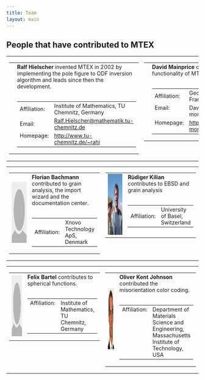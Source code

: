 ```yaml
---
title: Team
layout: main
---
```


## People that have contributed to MTEX

<table border='0' cellpadding='0'><tr>
    <td valign="top" width="50%">
      <table border='0' cellpadding='10'><tr>
	  <td valign="top" width="140">
	    <img src='files/pic/hielscher2.jpg' alt='Picture of Ralf Hielscher' height='160' width='120' border='0'/>
	    <a id="contact:fmm"></a>
	  </td><td valign="top">
	    <b>Ralf Hielscher</b> invented MTEX in 2002 by implementing the pole
	    figure to ODF inversion algorithm and leads since then the development.<br /><br />
	    <table border='0' cellpadding='3'><tr>
		<td> Affiliation: </td>
		<td> Institute of Mathematics, TU Chemnitz, Germany </td>
	      </tr><tr>
		<td> Email: </td>
		<td> <a href="mailto:mail">Ralf.Hielscher@mathematik.tu-chemnitz.de</a> </td>
	      </tr><tr>
		<td valign="top"> Homepage: </td>
		<td valign="top"> <a href="http://www.tu-chemnitz.de/~rahi">http://www.tu-chemnitz.de/~rahi</a></td>
	    </tr></table>
	  </td>
      </tr></table>
    </td><td valign="top" width="50%">
      <table border='0' cellpadding='10'><tr>
	  <td valign="top" width="140">
	    <img src='files/pic/mainprice.jpg' alt='Picture of David Mainprice' height='160' width='120' border='0'/>
	    <a id="contact:p2nfft"></a>
	  </td><td valign="top">
	    <b>David Mainprice</b> contributes to the tensor functionality of MTEX.<br /><br />
	    <table border='0' cellpadding='3'><tr>
		<td> Affiliation: </td>
		<td> Geosciences Montpellier, France</td>
	      </tr><tr>
		<td valign="top"> Email: </td>
		<td valign="top"> <a href="mailto:David.Mainprice@gm.univ-montp2.fr"></a>David.Mainprice@gm.univ-montp2.fr</td>
	      </tr><tr>
		<td valign="top"> Homepage: </td>
		<td valign="top"> <a href="http://www.gm.univ-montp2.fr/PERSO/mainprice/">http://www.gm.univ-montp2.fr/PERSO/mainprice/</a>
		</td>
	    </tr></table>
	  </td>
      </tr></table>
    </td>
</tr></table>


<table border='0' cellpadding='0'><tr>
    <td valign="top" width="50%">
      <table border='0' cellpadding='10'><tr>
	  <td width="140">
	    <img src='files/pic/unknown.jpg' alt='Picture of Florian Bachmann' height='160' width='120' border='0'/>
	    <a id="contact:memd"></a>
	  </td><td valign="top">
	    <b>Florian Bachmann</b> contributed to grain analysis, the import wizard and
	    the documentation center.<br /><br />
	    <table border='0' cellpadding='3'><tr>
		<td> Affiliation: </td>
		<td> Xnovo Technology ApS, Denmark </td>
	    </tr></table>
	  </td>
      </tr></table>
    </td><td valign="top" width="50%">
      <table border='0' cellpadding='10'><tr>
	  <td width="140">
	    <img src='files/pic/kilian.jpg' alt='Picture of Rüdiger Kilian' height='160' width='120' border='0'/>
	    <a id="contact:memd"></a>
	  </td><td valign="top">
	    <b>Rüdiger Kilian</b> contributes to EBSD and grain analysis <br /><br />
	    <table border='0' cellpadding='3'><tr>
		<td> Affiliation: </td>
		<td> University of Basel, Switzerland </td>
	    </tr></table>
	  </td>
      </tr></table>
    </td>
</tr></table>

<table border='0' cellpadding='0'><tr>
    <td valign="top" width="50%">
      <table border='0' cellpadding='10'><tr>
	  <td width="140">
	    <img src='files/pic/unknown.jpg' alt='Picture of Felix Bartel' height='160' width='120' border='0'/>
	    <a id="contact:memd"></a>
	  </td><td valign="top">
	    <b>Felix Bartel</b> contributes to spherical functions.<br /><br />
	    <table border='0' cellpadding='3'><tr>
		<td valign="top"> Affiliation: </td>
		<td valign="top"> Institute of Mathematics, TU Chemnitz, Germany</td>
	    </tr></table>
	  </td>
      </tr></table>
    </td><td valign="top" width="50%">
      <table border='0' cellpadding='10'><tr>
	  <td width="140">
	    <img src='files/pic/Oliver_Johnson.jpg' alt='Picture of Oliver Kent Johnson' height='160' width='120' border='0'/>
	    <a id="contact:p2nfft"></a>
	  </td><td valign="top">
	    <b>Oliver Kent Johnson</b> contributed the misorientation color coding.  <br/><br />
	    <table border='0' cellpadding='3'><tr>
		<td valign="top"> Affiliation: </td>
		<td valign="top"> Department of Materials Science and Engineering, Massachusetts Institute of Technology, USA</td>
	    </tr></table>
	  </td>
      </tr></table>
    </td>
</tr></table>
